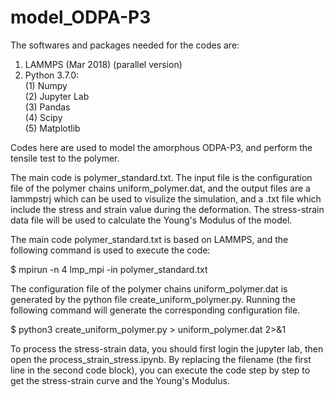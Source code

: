 # model_ODPA-P3

The softwares and packages needed for the codes are:
1. LAMMPS (Mar 2018) (parallel version)
2. Python 3.7.0:<br />
(1) Numpy<br />
(2) Jupyter Lab<br />
(3) Pandas<br />
(4) Scipy<br />
(5) Matplotlib<br />

Codes here are used to model the amorphous ODPA-P3, and perform the tensile test to the polymer.

The main code is polymer_standard.txt. The input file is the configuration file of the polymer chains uniform_polymer.dat, and the output files are a lammpstrj which can be used to visulize the simulation, and a .txt file which include the stress and strain value during the deformation. The stress-strain data file will be used to calculate the Young's Modulus of the model.

The main code polymer_standard.txt is based on LAMMPS, and the following command is used to execute the code:

$ mpirun -n 4 lmp_mpi -in polymer_standard.txt

The configuration file of the polymer chains uniform_polymer.dat is generated by the python file create_uniform_polymer.py. Running the following command will generate the corresponding configuration file.

$ python3 create_uniform_polymer.py > uniform_polymer.dat 2>&1

To process the stress-strain data, you should first login the jupyter lab, then open the process_strain_stress.ipynb. By replacing the filename (the first line in the second code block), you can execute the code step by step to get the stress-strain curve and the Young's Modulus.
